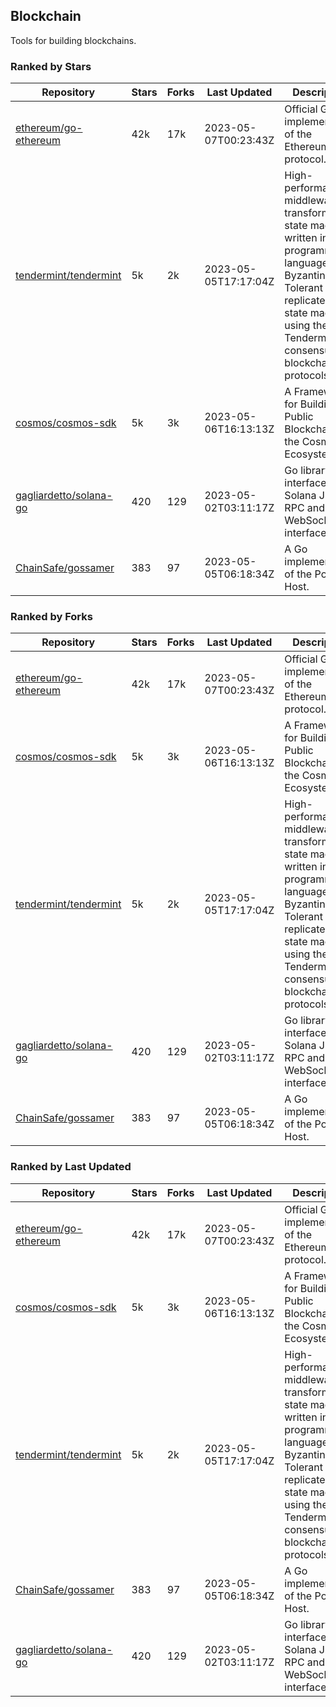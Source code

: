 ## Blockchain

Tools for building blockchains.

### Ranked by Stars

| Repository | Stars | Forks | Last Updated | Description | 
|------------|-------|-------|--------------|-------------|
| [ethereum/go-ethereum](https://github.com/ethereum/go-ethereum) | 42k | 17k | 2023-05-07T00:23:43Z |  Official Go implementation of the Ethereum protocol. |
| [tendermint/tendermint](https://github.com/tendermint/tendermint) | 5k | 2k | 2023-05-05T17:17:04Z |  High-performance middleware for transforming a state machine written in any programming language into a Byzantine Fault Tolerant replicated state machine using the Tendermint consensus and blockchain protocols. |
| [cosmos/cosmos-sdk](https://github.com/cosmos/cosmos-sdk) | 5k | 3k | 2023-05-06T16:13:13Z |  A Framework for Building Public Blockchains in the Cosmos Ecosystem. |
| [gagliardetto/solana-go](https://github.com/gagliardetto/solana-go) | 420 | 129 | 2023-05-02T03:11:17Z |  Go library to interface with Solana JSON RPC and WebSocket interfaces. |
| [ChainSafe/gossamer](https://github.com/ChainSafe/gossamer) | 383 | 97 | 2023-05-05T06:18:34Z |  A Go implementation of the Polkadot Host. |

### Ranked by Forks

| Repository | Stars | Forks | Last Updated | Description | 
|------------|-------|-------|--------------|-------------|
| [ethereum/go-ethereum](https://github.com/ethereum/go-ethereum) | 42k | 17k | 2023-05-07T00:23:43Z |  Official Go implementation of the Ethereum protocol. |
| [cosmos/cosmos-sdk](https://github.com/cosmos/cosmos-sdk) | 5k | 3k | 2023-05-06T16:13:13Z |  A Framework for Building Public Blockchains in the Cosmos Ecosystem. |
| [tendermint/tendermint](https://github.com/tendermint/tendermint) | 5k | 2k | 2023-05-05T17:17:04Z |  High-performance middleware for transforming a state machine written in any programming language into a Byzantine Fault Tolerant replicated state machine using the Tendermint consensus and blockchain protocols. |
| [gagliardetto/solana-go](https://github.com/gagliardetto/solana-go) | 420 | 129 | 2023-05-02T03:11:17Z |  Go library to interface with Solana JSON RPC and WebSocket interfaces. |
| [ChainSafe/gossamer](https://github.com/ChainSafe/gossamer) | 383 | 97 | 2023-05-05T06:18:34Z |  A Go implementation of the Polkadot Host. |

### Ranked by Last Updated

| Repository | Stars | Forks | Last Updated | Description | 
|------------|-------|-------|--------------|-------------|
| [ethereum/go-ethereum](https://github.com/ethereum/go-ethereum) | 42k | 17k | 2023-05-07T00:23:43Z |  Official Go implementation of the Ethereum protocol. |
| [cosmos/cosmos-sdk](https://github.com/cosmos/cosmos-sdk) | 5k | 3k | 2023-05-06T16:13:13Z |  A Framework for Building Public Blockchains in the Cosmos Ecosystem. |
| [tendermint/tendermint](https://github.com/tendermint/tendermint) | 5k | 2k | 2023-05-05T17:17:04Z |  High-performance middleware for transforming a state machine written in any programming language into a Byzantine Fault Tolerant replicated state machine using the Tendermint consensus and blockchain protocols. |
| [ChainSafe/gossamer](https://github.com/ChainSafe/gossamer) | 383 | 97 | 2023-05-05T06:18:34Z |  A Go implementation of the Polkadot Host. |
| [gagliardetto/solana-go](https://github.com/gagliardetto/solana-go) | 420 | 129 | 2023-05-02T03:11:17Z |  Go library to interface with Solana JSON RPC and WebSocket interfaces. |

